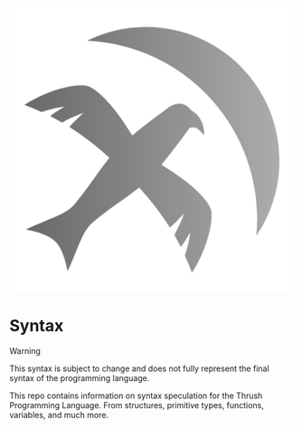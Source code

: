 <p align="center">
  <img src= "https://github.com/thrushlang/syntax/blob/master/assets/thrushlanglogo-v1.0.png" alt= "logo" style= "width: 2hv; height: 2hv;"> </img>
</p>

# Syntax

> [!WARNING]  
> This syntax is subject to change and does not fully represent the final syntax of the programming language.

This repo contains information on syntax speculation for the Thrush Programming Language. From structures, primitive types, functions, variables, and much more.
